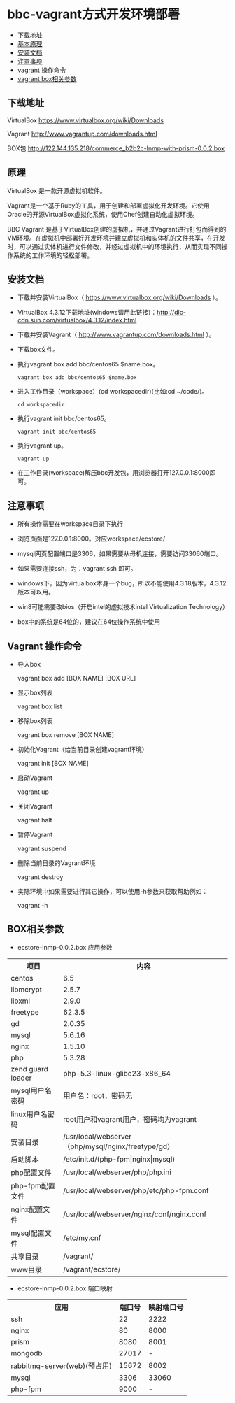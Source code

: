 # bbc-vagrant方式开发环境部署
- [下载地址](#down-load)
- [基本原理](#descript)
- [安装文档](#setup-doc)
- [注意事项](#notice)
- [vagrant 操作命令](#vagrant-command)
- [vagrant box相关参数](#box-params)

<a name='download'></a>
## 下载地址
VirtualBox https://www.virtualbox.org/wiki/Downloads

Vagrant http://www.vagrantup.com/downloads.html

BOX包 http://122.144.135.218/commerce_b2b2c-lnmp-with-prism-0.0.2.box

<a name='descript'></a>
## 原理
VirtualBox 是一款开源虚拟机软件。

Vagrant是一个基于Ruby的工具，用于创建和部署虚拟化开发环境。它使用Oracle的开源VirtualBox虚拟化系统，使用Chef创建自动化虚拟环境。

BBC Vagrant 是基于VirtualBox创建的虚拟机，并通过Vagrant进行打包而得到的VM环境。在虚拟机中部署好开发环境并建立虚拟机和实体机的文件共享，在开发时，可以通过实体机进行文件修改，并经过虚拟机中的环境执行，从而实现不同操作系统的工作环境的轻松部署。

<a name='setup-doc'></a>
## 安装文档
- 下载并安装VirtualBox（ https://www.virtualbox.org/wiki/Downloads ）。

- VirtualBox 4.3.12下载地址(windows请用此链接)：http://dlc-cdn.sun.com/virtualbox/4.3.12/index.html

- 下载并安装Vagrant（ http://www.vagrantup.com/downloads.html ）。

- 下载box文件。

- 执行vagrant box add bbc/centos65 $name.box。

      vagrant box add bbc/centos65 $name.box

- 进入工作目录（workspace）(cd workspacedir)(比如:cd ~/code/)。

      cd workspacedir

- 执行vagrant init bbc/centos65。

      vagrant init bbc/centos65

- 执行vagrant up。

      vagrant up

- 在工作目录(workspace)解压bbc开发包，用浏览器打开127.0.0.1:8000即可。

<a name='notice'></a>
## 注意事项
- 所有操作需要在workspace目录下执行

- 浏览页面是127.0.0.1:8000。对应workspace/ecstore/

- mysql网页配置端口是3306，如果需要从母机连接，需要访问33060端口。

- 如果需要连接ssh，为：vagrant ssh 即可。

- windows下，因为virtualbox本身一个bug，所以不能使用4.3.18版本，4.3.12版本可以用。

- win8可能需要改bios（开启intel的虚拟技术intel Virtualization Technology）

- box中的系统是64位的，建议在64位操作系统中使用

<a name='vagrant-command'></a>
## Vagrant 操作命令
- 导入box

    vagrant box add [BOX NAME] [BOX URL]

- 显示box列表

    vagrant box list

- 移除box列表

    vagrant box remove [BOX NAME]

- 初始化Vagrant（给当前目录创建vagrant环境）

    vagrant init [BOX NAME]

- 启动Vagrant

    vagrant up

- 关闭Vagrant

    vagrant halt

- 暂停Vagrant

    vagrant suspend

- 删除当前目录的Vagrant环境

    vagrant destroy

- 实际环境中如果需要进行其它操作，可以使用-h参数来获取帮助例如：

    vagrant -h

<a name='box-params'></a>
## BOX相关参数
- ecstore-lnmp-0.0.2.box 应用参数
<table>
<tbody><tr>
<th>项目</th>

<th>内容</th>
</tr>

<tr>
<td>centos</td>

<td>6.5</td>
</tr>

<tr>
<td>libmcrypt</td>

<td>2.5.7</td>
</tr>

<tr>
<td>libxml</td>

<td>2.9.0</td>
</tr>

<tr>
<td>freetype</td>

<td>62.3.5</td>
</tr>

<tr>
<td>gd</td>

<td>2.0.35</td>
</tr>

<tr>
<td>mysql</td>

<td>5.6.16</td>
</tr>

<tr>
<td>nginx</td>

<td>1.5.10</td>
</tr>

<tr>
<td>php</td>

<td>5.3.28</td>
</tr>

<tr>
<td>zend guard loader</td>

<td>php-5.3-linux-glibc23-x86_64</td>
</tr>

<tr>
<td>mysql用户名密码</td>

<td>用户名：root，密码无</td>
</tr>

<tr>
<td>linux用户名密码</td>

<td>root用户和vagrant用户，密码均为vagrant</td>
</tr>

<tr>
<td>安装目录</td>

<td>/usr/local/webserver（php/mysql/nginx/freetype/gd）</td>
</tr>

<tr>
<td>启动脚本</td>

<td>/etc/init.d/(php-fpm|nginx|mysql)</td>
</tr>

<tr>
<td>php配置文件</td>

<td>/usr/local/webserver/php/php.ini</td>
</tr>

<tr>
<td>php-fpm配置文件</td>

<td>/usr/local/webserver/php/etc/php-fpm.conf</td>
</tr>

<tr>
<td>nginx配置文件</td>

<td>/usr/local/webserver/nginx/conf/nginx.conf</td>
</tr>

<tr>
<td>mysql配置文件</td>

<td>/etc/my.cnf</td>
</tr>

<tr>
<td>共享目录</td>

<td>/vagrant/</td>
</tr>

<tr>
<td>www目录</td>

<td>/vagrant/ecstore/</td>
</tr>
</tbody></table>

- ecstore-lnmp-0.0.2.box 端口映射
<table>
<tbody><tr>
<th>应用</th>

<th>端口号</th>

<th>映射端口号</th>
</tr>

<tr>
<td>ssh</td>

<td>22</td>

<td>2222</td>
</tr>

<tr>
<td>nginx</td>

<td>80</td>

<td>8000</td>
</tr>

<tr>
<td>prism</td>

<td>8080</td>

<td>8001</td>
</tr>

<tr>
<td>mongodb</td>

<td>27017</td>

<td>-</td>
</tr>

<tr>
<td>rabbitmq-server(web)(预占用)</td>

<td>15672</td>

<td>8002</td>
</tr>

<tr>
<td>mysql</td>

<td>3306</td>

<td>33060</td>
</tr>

<tr>
<td>php-fpm</td>

<td>9000</td>

<td>-</td>
</tr>
</tbody></table>

